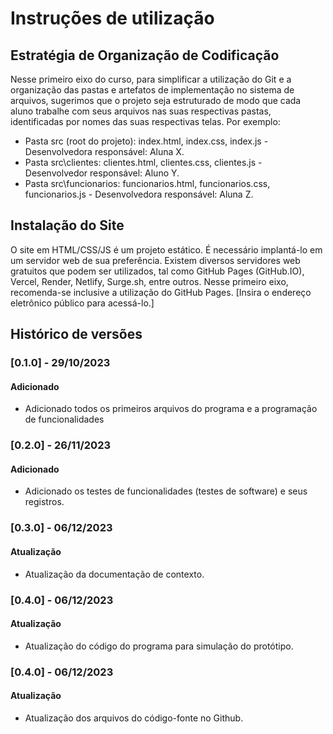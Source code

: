 # Instruções de utilização

## Estratégia de Organização de Codificação 

Nesse primeiro eixo do curso, para simplificar a utilização do Git e a organização das pastas e artefatos de implementação no sistema de arquivos, sugerimos que o projeto seja estruturado de modo que cada aluno trabalhe com seus arquivos nas suas respectivas pastas, identificadas por nomes das suas respectivas telas. Por exemplo:
- Pasta src (root do projeto): index.html, index.css, index.js - Desenvolvedora responsável: Aluna X.
- Pasta src\clientes: clientes.html, clientes.css, clientes.js - Desenvolvedor responsável: Aluno Y.
- Pasta src\funcionarios: funcionarios.html, funcionarios.css, funcionarios.js  - Desenvolvedora responsável: Aluna Z.

## Instalação do Site

O site em HTML/CSS/JS é um projeto estático. É necessário implantá-lo em um servidor web de sua preferência. Existem diversos servidores web gratuitos que podem ser utilizados, tal como GitHub Pages (GitHub.IO), Vercel, Render, Netlify, Surge.sh, entre outros. Nesse primeiro eixo, recomenda-se inclusive a utilização do GitHub Pages. [Insira o endereço eletrônico público para acessá-lo.] 

## Histórico de versões

### [0.1.0] - 29/10/2023
#### Adicionado
- Adicionado todos os primeiros arquivos do programa e a programação de funcionalidades

### [0.2.0] - 26/11/2023
#### Adicionado
- Adicionado os testes de funcionalidades (testes de software) e seus registros.

### [0.3.0] - 06/12/2023
#### Atualização
- Atualização da documentação de contexto.

### [0.4.0] - 06/12/2023
#### Atualização
- Atualização do código do programa para simulação do protótipo.

### [0.4.0] - 06/12/2023
#### Atualização
- Atualização dos arquivos do código-fonte no Github.
